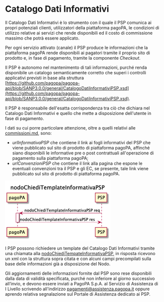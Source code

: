 # Catalogo Dati Informativi

Il Catalogo Dati Informativi è lo strumento con il quale il PSP comunica ai propri potenziali clienti, utilizzatori della piattaforma pagoPA, le condizioni di utilizzo relative ai servizi che rende disponibili ed il costo di commissione massimo che potrà essere applicato.&#x20;

Per ogni servizio attivato (canale) il PSP produce le informazioni che la piattaforma pagoPA rende disponibili ai pagatori tramite il proprio sito di prodotto e, in fase di pagamento, tramite la componente _Checkout_.&#x20;

Il PSP è autonomo nel mantenimento di tali informazioni, purché renda disponibile un catalogo semanticamente corretto che superi i controlli applicativi previsti in base alla struttura [https://github.com/pagopa/pagopa-api/blob/SANP3.0.0/general/CatalogoDatiInformativiPSP.xsd](https://github.com/pagopa/pagopa-api/blob/SANP3.0.0/general/CatalogoDatiInformativiPSP.xsd).

Il PSP è responsabile dell'esatta corrispondenza tra ciò che dichiara nel Catalogo Dati Informativi e quello che mette a disposizione dell'utente in fase di pagamento.

I dati su cui porre particolare attenzione, oltre a quelli relativi alle [commissioni.md](../commissioni.md "mention"), sono:

* _urlInformativaPSP_ che contiene il link ai fogli informativi del PSP che viene pubblicato sul sito di prodotto di piattaforma pagoPA, affinché siano disponibili le informative pre o post contrattuali all'operazione di pagamento sulla piattaforma pagoPA;
* _urlConvenzioniPSP_ che contiene il link alla pagina che espone le eventuali convenzioni tra il PSP e gli EC, se presente, tale link viene pubblicato sul sito di prodotto di piattaforma pagoPA.

![](<../../.gitbook/assets/image (23).png>)

I PSP possono richiedere un template del Catalogo Dati Informativi tramite una chiamata alla [nodoChiediTempateInformativaPSP](../../appendici/primitive.md#nodochieditemplateinformativapsp), in risposta ricevono un xml con la struttura sopra citata e con alcuni campi precompilati sulla base delle informazioni già a disposizione del Nodo.

Gli aggiornamenti delle informazioni fornite dal PSP sono rese disponibili dalla data di validità specificata, purché non inferiore al giorno successivo all’invio, e devono essere inviati a PagoPA S.p.A. al Servizio di Assistenza di I Livello scrivendo all'indirizzo [pagamenti@assistenza.pagopa.it](mailto:pagamenti@assistenza.pagopa.it) oppure aprendo relativa segnalazione sul Portale di Assistenza dedicato ai PSP.
